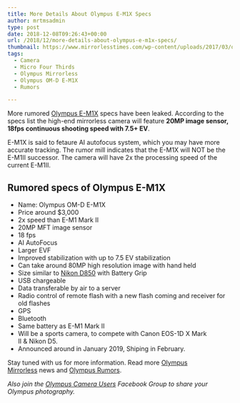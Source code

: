 ```yaml
---
title: More Details About Olympus E-M1X Specs
author: mrtmsadmin
type: post
date: 2018-12-08T09:26:43+00:00
url: /2018/12/more-details-about-olympus-e-m1x-specs/
thumbnail: https://www.mirrorlesstimes.com/wp-content/uploads/2017/03/olympus-e-m1-mark-ii-firmware-update.jpg
tags:
  - Camera
  - Micro Four Thirds
  - Olympus Mirrorless
  - Olympus OM-D E-M1X
  - Rumors

---
```

More rumored <a href="https://www.mirrorlesstimes.com/tags/olympus-om-d-e-m1x/" data-wpel-link="internal">Olympus E-M1X</a> specs have been leaked. According to the specs list the high-end mirrorless camera will feature **20MP image sensor, 18fps continuous shooting speed with 7.5+ EV**.

E-M1X is said to fetaure AI autofocus system, which you may have more accurate tracking. The rumor mill indicates that the E-M1X will NOT be the E-M1II successor. The camera will have 2x the processing speed of the current E-M1II.<!--more-->



## Rumored specs of Olympus E-M1X

  * Name: Olympus OM-D E-M1X
  * Price around $3,000
  * 2x speed than E-M1 Mark II
  * 20MP MFT image sensor
  * 18 fps
  * AI AutoFocus
  * Larger EVF
  * Improved stabilization with up to 7.5 EV stabilization
  * Can take around 80MP high resolution image with hand held
  * Size similar to <a href="https://www.dailycameranews.com/2018/03/nikon-d850-stock-availability-tracker/" data-wpel-link="exclude">Nikon D850</a> with Battery Grip
  * USB chargeable
  * Data transferable by air to a server
  * Radio control of remote flash with a new flash coming and receiver for old flashes
  * GPS
  * Bluetooth
  * Same battery as E-M1 Mark II
  * Will be a sports camera, to compete with Canon EOS-1D X Mark II & Nikon D5.
  * Announced around in January 2019, Shiping in February.

Stay tuned with us for more information. Read more [Olympus Mirrorless][1] news and <a href="https://www.dailycameranews.com/tag/olympus-rumors/" target="_blank" rel="noopener">Olympus Rumors</a>.

_Also join the <a class="ext-link" title="" href="https://www.facebook.com/groups/858035244291979/" target="_blank" rel="external nofollow noopener">Olympus Camera Users</a> Facebook Group to share your Olympus photography._

 [1]: https://www.mirrorlesstimes.com/tags/olympus-mirrorless/